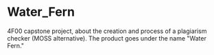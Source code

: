 # Water_Fern
4F00 capstone project, about the creation and process of a plagiarism checker (MOSS alternative). The product goes under the name "Water Fern."
